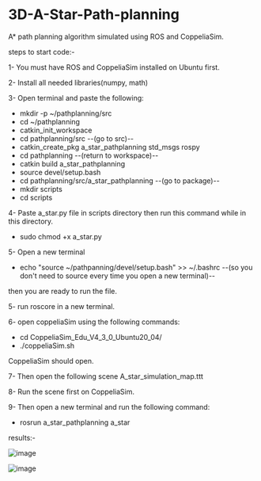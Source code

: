 # 3D-A-Star-Path-planning
A* path planning algorithm simulated using ROS and CoppeliaSim.

steps to start code:-

1- You must have ROS and CoppeliaSim installed on Ubuntu first. 

2- Install all needed libraries(numpy, math)

3- Open terminal and paste the following:

- mkdir -p ~/pathplanning/src
- cd ~/pathplanning
- catkin_init_workspace
- cd pathplanning/src            --(go to src)--
- catkin_create_pkg a_star_pathplanning std_msgs rospy
- cd pathplanning            --(return to workspace)--
- catkin build a_star_pathplanning
- source devel/setup.bash
- cd pathplanning/src/a_star_pathplanning            --(go to package)--
- mkdir scripts
- cd scripts

4- Paste a_star.py file in scripts directory then run this command while in this directory.
- sudo chmod +x a_star.py

5- Open a new terminal 
- echo "source ~/pathpanning/devel/setup.bash" >> ~/.bashrc            --(so you don't need to source every time you open a new terminal)--

then you are ready to run the file.

5- run roscore in a new terminal.

6- open coppeliaSim using the following commands:

- cd CoppeliaSim_Edu_V4_3_0_Ubuntu20_04/
- ./coppeliaSim.sh

CoppeliaSim should open.

7- Then open the following scene A_star_simulation_map.ttt

8- Run the scene first on CoppeliaSim.

9- Then open a new terminal and run the following command:

- rosrun a_star_pathplanning a_star 


results:-




![image](https://user-images.githubusercontent.com/106331831/236013382-e2b344d6-5023-44ce-8e22-e5fd6a714716.png)

![image](https://user-images.githubusercontent.com/106331831/236013215-c7be6e03-0e10-4e57-bfb5-853b973effb7.png)

